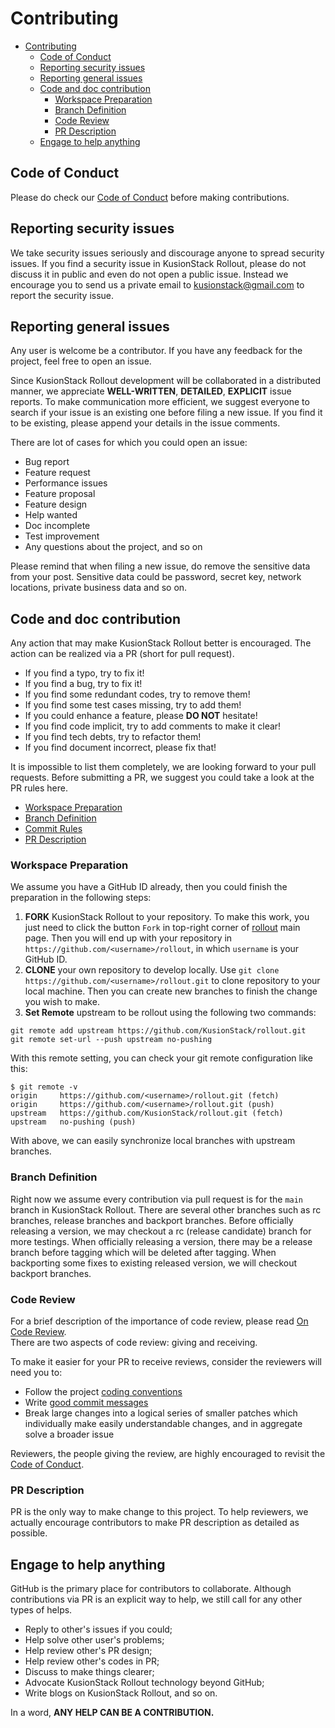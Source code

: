# Contributing 

- [Contributing](#contributing)
	- [Code of Conduct](#code-of-conduct)
	- [Reporting security issues](#reporting-security-issues)
	- [Reporting general issues](#reporting-general-issues)
	- [Code and doc contribution](#code-and-doc-contribution)
		- [Workspace Preparation](#workspace-preparation)
		- [Branch Definition](#branch-definition)
		- [Code Review](#code-review)
		- [PR Description](#pr-description)
	- [Engage to help anything](#engage-to-help-anything)


## Code of Conduct

Please do check our [Code of Conduct](CODE_OF_CONDUCT.md) before making contributions.

## Reporting security issues

We take security issues seriously and discourage anyone to spread security issues. If you find a security issue in KusionStack Rollout, please do not discuss it in public and even do not open a public issue. Instead we encourage you to send us a private email to kusionstack@gmail.com to report the security issue.

## Reporting general issues

Any user is welcome be a contributor. If you have any feedback for the project, feel free to open an issue. 

Since KusionStack Rollout development will be collaborated in a distributed manner, we appreciate **WELL-WRITTEN**, **DETAILED**, **EXPLICIT** issue reports. To make communication more efficient, we suggest everyone to search if your issue is an existing one before filing a new issue. If you find it to be existing, please append your details in the issue comments.

There are lot of cases for which you could open an issue:

* Bug report
* Feature request
* Performance issues
* Feature proposal
* Feature design
* Help wanted
* Doc incomplete
* Test improvement
* Any questions about the project, and so on

Please remind that when filing a new issue, do remove the sensitive data from your post. Sensitive data could be password, secret key, network locations, private business data and so on.

## Code and doc contribution

Any action that may make KusionStack Rollout better is encouraged. The action can be realized via a PR (short for pull request).

* If you find a typo, try to fix it!
* If you find a bug, try to fix it!
* If you find some redundant codes, try to remove them!
* If you find some test cases missing, try to add them!
* If you could enhance a feature, please **DO NOT** hesitate!
* If you find code implicit, try to add comments to make it clear!
* If you find tech debts, try to refactor them!
* If you find document incorrect, please fix that!

It is impossible to list them completely, we are looking forward to your pull requests.
Before submitting a PR, we suggest you could take a look at the PR rules here.

* [Workspace Preparation](#workspace-preparation)
* [Branch Definition](#branch-definition)
* [Commit Rules](#commit-rules)
* [PR Description](#pr-description)

### Workspace Preparation

We assume you have a GitHub ID already, then you could finish the preparation in the following steps:

1. **FORK** KusionStack Rollout to your repository. To make this work, you just need to click the button `Fork` in top-right corner of [rollout](https://github.com/KusionStack/rollout) main page. Then you will end up with your repository in `https://github.com/<username>/rollout`, in which `username` is your GitHub ID.
1. **CLONE** your own repository to develop locally. Use `git clone https://github.com/<username>/rollout.git` to clone repository to your local machine. Then you can create new branches to finish the change you wish to make.
1. **Set Remote** upstream to be rollout using the following two commands:

```
git remote add upstream https://github.com/KusionStack/rollout.git
git remote set-url --push upstream no-pushing
```

With this remote setting, you can check your git remote configuration like this:

```
$ git remote -v
origin     https://github.com/<username>/rollout.git (fetch)
origin     https://github.com/<username>/rollout.git (push)
upstream   https://github.com/KusionStack/rollout.git (fetch)
upstream   no-pushing (push)
```

With above, we can easily synchronize local branches with upstream branches.

### Branch Definition

Right now we assume every contribution via pull request is for the `main` branch in KusionStack Rollout.
There are several other branches such as rc branches, release branches and backport branches.
Before officially releasing a version, we may checkout a rc (release candidate) branch for more testings.
When officially releasing a version, there may be a release branch before tagging which will be deleted after tagging.
When backporting some fixes to existing released version, we will checkout backport branches.


### Code Review


For a brief description of the importance of code review, please read [On Code Review](/contributors/guide/expectations.md#code-review).  
There are two aspects of code review: giving and receiving.

To make it easier for your PR to receive reviews, consider the reviewers will need you to:

* Follow the project [coding conventions]([coding-conventions.md](https://github.com/kubernetes/community/blob/master/contributors/guide/coding-conventions.md))
* Write [good commit messages](https://chris.beams.io/posts/git-commit/)
* Break large changes into a logical series of smaller patches which individually make easily understandable changes, and in aggregate solve a broader issue

Reviewers, the people giving the review, are highly encouraged to revisit the [Code of Conduct](./CODE_OF_CONDUCT.md).

### PR Description

PR is the only way to make change to this project. To help reviewers, we actually encourage contributors to make PR description as detailed as possible.

## Engage to help anything

GitHub is the primary place for contributors to collaborate. Although contributions via PR is an explicit way to help, we still call for any other types of helps.

* Reply to other's issues if you could;
* Help solve other user's problems;
* Help review other's PR design;
* Help review other's codes in PR;
* Discuss to make things clearer;
* Advocate KusionStack Rollout technology beyond GitHub;
* Write blogs on KusionStack Rollout, and so on.

In a word, **ANY HELP CAN BE A CONTRIBUTION.**
